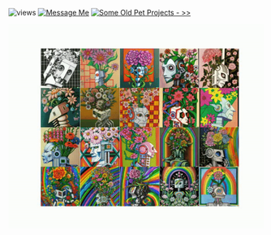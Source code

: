 ![views](https://komarev.com/ghpvc/?username=rakesh4real&color=blueviolet) [![Message Me](https://img.shields.io/static/v1?label=Message+Me&message=📬&color=DCEDC8)](https://www.linkedin.com/in/asapanna-rakesh/) [![Some Old Pet Projects - >>](https://img.shields.io/static/v1?label=Old+Pet+Projects&message=Go»&color=FF3814)](https://inf800.github.io/whoami/projects)

![](./anim.gif)
